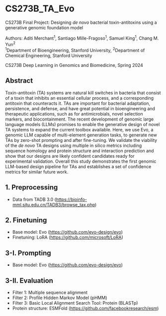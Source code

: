 # CS273B_TA_Evo
CS273B Final Project: Designing _de novo_ bacterial toxin-antitoxins using a generative genomic foundation model

Authors: Aditi Merchant<sup>1</sup>, Santiago Mille-Fragoso<sup>1</sup>, Samuel King<sup>1</sup>, Chang M. Yun<sup>2</sup> \
<sup>1</sup>Department of Bioengineering, Stanford University, <sup>2</sup>Department of Chemical Engineering, Stanford University

CS273B Deep Learning in Genomics and Biomedicine, Spring 2024

## Abstract
Toxin-antitoxin (TA) systems are natural kill switches in bacteria that consist of a toxin that inhibits an essential cellular process, and a corresponding antitoxin that counteracts it. TAs are important for bacterial adaptation, persistence, and defense, and have great potential in bioengineering and therapeutic applications, such as for antimicrobials, novel selection markers, and biocontainment. The recent development of genomic large language models (LLMs) promises to enable the generative design of novel TA systems to expand the current toolbox available. Here, we use Evo, a genomic LLM capable of multi-element generation tasks, to generate new TAs by zero-shot prompting and after fine-tuning. We validate the viability of the _de novo_ TA designs using multiple in silico metrics including sequence homology and protein structure and interaction prediction and show that our designs are likely confident candidates ready for experimental validation. Overall this study demonstrates the first genomic LLM-based design pipeline for TAs and establishes a set of confidence metrics for similar future work.

## 1. Preprocessing
* Data from TADB 3.0 (https://bioinfo-mml.sjtu.edu.cn/TADB3/browse_tax.php)

## 2. Finetuning
* Base model: Evo (https://github.com/evo-design/evo)
* Finetuning: LoRA (https://github.com/microsoft/LoRA)

## 3-I. Prompting
* Base model: Evo (https://github.com/evo-design/evo)

## 3-II. Evaluation
* Filter 1: Multiple sequence alignment
* Filter 2: Profile Hidden Markov Model (pHMM)
* Filter 3: Basic Local Alignment Search Tool: Protein (BLASTp)
* Protein structure: ESMFold (https://github.com/facebookresearch/esm)
